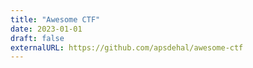 ```yaml
---
title: "Awesome CTF"
date: 2023-01-01
draft: false
externalURL: https://github.com/apsdehal/awesome-ctf
---
```

